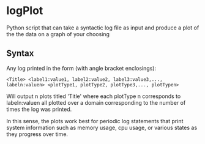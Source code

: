 # logPlot
Python script that can take a syntactic log file as input and produce a plot of the the data on a graph of your choosing
## Syntax
Any log printed in the form (with angle bracket enclosings):

`<Title> <label1:value1, label2:value2, label3:value3,..., labeln:valuen> <plotType1, plotType2, plotType3,..., plotTypen>`

Will output n plots titled 'Title' where each plotType n corresponds to labeln:valuen all plotted over a domain corresponding to the number
of times the log was printed.

In this sense, the plots work best for periodic log statements that print system information such as memory usage, cpu usage, or various states as they progress
over time.

